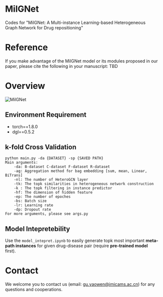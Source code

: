 # MilGNet
Codes for "MilGNet: A Multi-instance Learning-based Heterogeneous Graph Network for Drug repositioning"

# Reference
If you make advantage of the MilGNet model or its modules proposed in our paper, please cite the following in your manuscript:
TBD

# Overview
![MilGNet](https://github.com/gu-yaowen/MilGNet/blob/master/model%20structure.png)
## Environment Requirement
* torch==1.8.0
* dgl==0.5.2

## k-fold Cross Validation
    python main.py -da {DATASET} -sp {SAVED PATH}
    Main arguments:
        -da: B-dataset C-dataset F-dataset R-dataset
        -ag: Aggregation method for bag embedding [sum, mean, Linear, BiTrans]
        -nl: The number of HeteroGCN layer
        -tk: The topk similarities in heterogeneous network construction
        -k : The topk filtering in instance predictor
        -hf: The dimension of hidden feature
        -ep: The number of epoches
        -bs: Batch size
        -lr: Learning rate
        -dp: Dropout rate
    For more arguments, please see args.py
    
## Model Intepretebility
Use the ``model_intepret.ipynb`` to easily generate topk most important **meta-path instances** for given drug-disease pair (require **pre-trained model** first).

# Contact
We welcome you to contact us (email: gu.yaowen@imicams.ac.cn) for any questions and cooperations.
